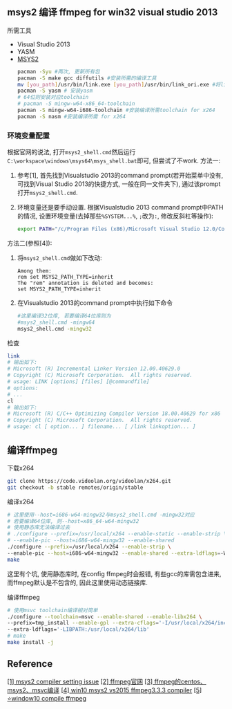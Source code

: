 ## msys2 编译 ffmpeg for win32 visual studio 2013
所需工具
* Visual Studio 2013
* YASM
* [MSYS2](https://www.msys2.org/)
    ```bash
    pacman -Syu #两次, 更新所有包
    pacman -S make gcc diffutils #安装所需的编译工具
    mv [you_path]/usr/bin/link.exe [you_path]/usr/bin/link_ori.exe #将link改名, 防止误用
    pacman -S yasm # 安装yasm
    # 64位则安装对应toolchain
    # pacman -S mingw-w64-x86_64-toolchain
    pacman -S mingw-w64-i686-toolchain #安装编译所需toolchain for x264
    pacman -S nasm #安装编译所需 for x264
    ```

<!-- * [YASM](http://yasm.tortall.net/Download.html) (需要下载:for general use on 64-bit Windows)
    下载完后放入一个目录, 在环境变量设置阶段设置进去即可 -->

### 环境变量配置
根据官网的说法, 打开`msys2_shell.cmd`然后运行`C:\workspace\windows\msys64\msys_shell.bat`即可, 但尝试了不work. 
方法一:
1. 参考[1], 首先找到Visualstudio 2013的command prompt(若开始菜单中没有, 可找到Visual Studio 2013的快捷方式, 一般在同一文件夹下), 通过该prompt打开`msys2_shell.cmd`. 

2. 环境变量还是要手动设置. 根据Visualstudio 2013 command prompt中PATH的情况, 设置环境变量(去掉那些`%SYSTEM...%`, `;`改为`:`, 修改反斜杠等操作):
    ```bash
    export PATH="/c/Program Files (x86)/Microsoft Visual Studio 12.0/Common7/IDE/CommonExtensions/Microsoft/TestWindow:/c/Program Files (x86)/Microsoft SDKs/F#/3.1/Framework/v4.0/:/c/Program Files (x86)/MSBuild/12.0/bin:/c/Program Files (x86)/Microsoft Visual Studio 12.0/Common7/IDE/:/c/Program Files (x86)/Microsoft Visual Studio 12.0/VC/BIN:/c/Program Files (x86)/Microsoft Visual Studio 12.0/Common7/Tools:/c/Windows/Microsoft.NET/Framework/v4.0.30319:/c/Program Files (x86)/Microsoft Visual Studio 12.0/VC/VCPackages:/c/Program Files (x86)/HTML Help Workshop:/c/Program Files (x86)/Microsoft Visual Studio 12.0/Team Tools/Performance Tools:/c/Program Files (x86)/Windows Kits/8.1/bin/x86:/c/Program Files (x86)/Microsoft SDKs/Windows/v8.1A/bin/NETFX 4.5.1 Tools/:/c/Windows/system32:/c/Windows:/c/Windows/System32/Wbem:/c/Windows/System32/WindowsPowerShell/v1.0/:/c/Windows/System32/OpenSSH/:/c/Program Files/Microsoft SQL Server/110/Tools/Binn/:/c/Program Files/NVIDIA Corporation/NVIDIA NvDLISR:/c/Program Files (x86)/NVIDIA Corporation/PhysX/Common:/e/win_exec/msys2_64/usr/bin":$PATH
    ```

方法二(参照[4]):
1. 将`msys2_shell.cmd`做如下改动:
    ```
    Among them:
    rem set MSYS2_PATH_TYPE=inherit
    The "rem" annotation is deleted and becomes:
    set MSYS2_PATH_TYPE=inherit
    ```
2. 在Visualstudio 2013的command prompt中执行如下命令
    ```bash
    #这里编译32位库, 若要编译64位库则为
    #msys2_shell.cmd -mingw64
    msys2_shell.cmd -mingw32
    ```

检查
```bash
link
# 输出如下:
# Microsoft (R) Incremental Linker Version 12.00.40629.0
# Copyright (C) Microsoft Corporation.  All rights reserved.
# usage: LINK [options] [files] [@commandfile]
# options:
# ...
cl
# 输出如下:
# Microsoft (R) C/C++ Optimizing Compiler Version 18.00.40629 for x86
# Copyright (C) Microsoft Corporation.  All rights reserved.
# usage: cl [ option... ] filename... [ /link linkoption... ]
```

## 编译ffmpeg
下载x264
```bash
git clone https://code.videolan.org/videolan/x264.git
git checkout -b stable remotes/origin/stable
```

编译x264
```bash
# 这里使用--host=i686-w64-mingw32与msys2_shell.cmd -mingw32对应
# 若要编译64位库, 则--host=x86_64-w64-mingw32
# 使用静态库无法编译过去
# ./configure --prefix=/usr/local/x264 --enable-static --enable-strip \ 
# --enable-pic --host=i686-w64-mingw32 --enable-shared
./configure --prefix=/usr/local/x264 --enable-strip \
--enable-pic --host=i686-w64-mingw32 --enable-shared --extra-ldflags=-Wl,--output-def=libx264.def
make
```
这里有个坑, 使用静态库时, 在config ffmpeg时会报错, 有些gcc的库需包含进来, 而ffmpeg默认是不包含的, 因此这里使用动态链接库.

编译ffmpeg
```bash
# 使用msvc toolchain编译相对简单
./configure --toolchain=msvc --enable-shared --enable-libx264 \
--prefix=tmp_install --enable-gpl --extra-cflags='-I/usr/local/x264/include' \
--extra-ldflags='-LIBPATH:/usr/local/x264/lib'
# make
make install -j
```

## Reference
[[1] msys2 compiler setting issue](https://github.com/telegramdesktop/tdesktop/issues/2704)
[[2] ffmpeg官网](https://pracucci.com/compile-ffmpeg-on-windows-with-visual-studio-compiler.html)
[[3] ffmpeg的centos、msys2、msvc编译](https://www.cnblogs.com/Bob-wei/p/8435000.html)
[[4] win10 msys2 vs2015 ffmpeg3.3.3 compiler](https://codar.club/blogs/win10-msys2-vs2015-ffmpeg3.3.3-compiler-with-x264-aac.html)
[[5] ⭐️window10 compile ffmpeg](https://www.jianshu.com/p/5f175dec9109)